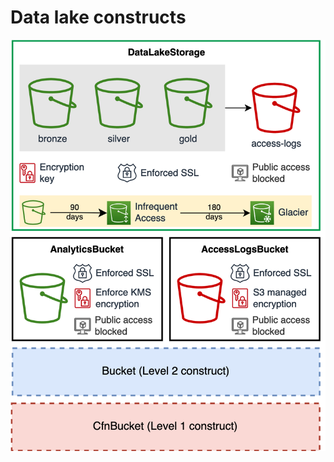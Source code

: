 # Data lake constructs

![Data lake storage construct](../../../assets/adsf-data-lake-construct.png)
